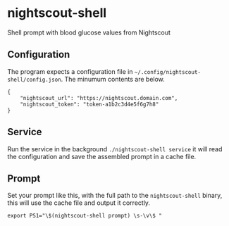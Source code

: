 # nightscout-shell
Shell prompt with blood glucose values from Nightscout

## Configuration

The program expects a configuration file in `~/.config/nightscout-shell/config.json`. The minumum contents are below.

```
{
	"nightscout_url": "https://nightscout.domain.com",
	"nightscout_token": "token-a1b2c3d4e5f6g7h8"
}
```

## Service

Run the service in the background `./nightscout-shell service` it will read the configuration and save the assembled prompt in a cache file.

## Prompt

Set your prompt like this, with the full path to the `nightscout-shell` binary, this will use the cache file and output it correctly.

```
export PS1="\$(nightscout-shell prompt) \s-\v\$ "
```
